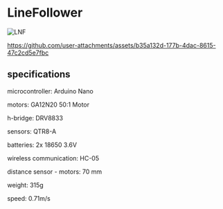 # LineFollower

![LNF](https://github.com/user-attachments/assets/0cd849b1-e389-4d29-acc0-aac31ba6d942)



https://github.com/user-attachments/assets/b35a132d-177b-4dac-8615-47c2cd5e7fbc


  
## specifications

microcontroller: Arduino Nano
 
motors: GA12N20 50:1 Motor

h-bridge: DRV8833

sensors: QTR8-A

batteries: 2x 18650 3.6V

wireless communication: HC-05

distance sensor - motors: 70 mm

weight: 315g

speed: 0.71m/s

